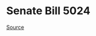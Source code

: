 # Senate Bill 5024

[Source](http://lawfilesext.leg.wa.gov/biennium/2023-24/Pdf/Bills/Senate%20Bills/5024.pdf)